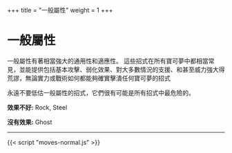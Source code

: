 +++
title = "一般屬性"
weight = 1
+++

# 一般屬性
一般屬性有著相當強大的通用性和適應性。
這些招式在所有寶可夢中都相當常見，並能提供包括基本攻擊、弱化效果、對大多數情況的支援、和甚至威力強大得荒謬，無論實力或戰術如何都能夠確實擊潰任何寶可夢的招式

永遠不要低估一般屬性的招式，它們很有可能是所有招式中最危險的。


**效果不好:**
<span class="TypeBlockList">Rock, Steel</span>

**沒有效果:**
<span class="TypeBlockList">Ghost</span>

---

<div id="MoveList"></div>

{{< script "moves-normal.js" >}}
<script type="text/javascript">
  window.addEventListener("parsePage", ()=>{
    TocInjector.parsePage("Move");
  });

</script>